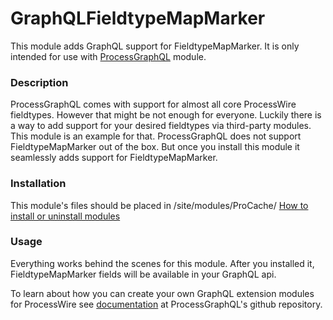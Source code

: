 GraphQLFieldtypeMapMarker
=========================

This module adds GraphQL support for FieldtypeMapMarker. It is only intended for 
use with [ProcessGraphQL][graphql] module.

### Description
ProcessGraphQL comes with support for almost all core ProcessWire fieldtypes. 
However that might be not enough for everyone. Luckily there is a way to add support 
for your desired fieldtypes via third-party modules. This module is an example for 
that. ProcessGraphQL does not support FieldtypeMapMarker out of the box. But once 
you install this module it seamlessly adds support for FieldtypeMapMarker.

### Installation
This module's files should be placed in /site/modules/ProCache/ 
[How to install or uninstall modules](http://modules.processwire.com/install-uninstall/)

### Usage
Everything works behind the scenes for this module. After you installed it, FieldtypeMapMarker 
fields will be available in your GraphQL api.

To learn about how you can create your own GraphQL extension modules for ProcessWire 
see [documentation][graphql-third-party] at ProcessGraphQL's github repository.

[graphql]: https://github.com/dadish/ProcessGraphQL#processgraphql
[graphql-third-party]: https://github.com/dadish/processgraphql#third-party-fieldtypes-support
